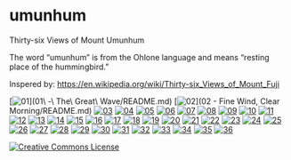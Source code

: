 # umunhum

Thirty-six Views of Mount Umunhum

The word “umunhum” is from the Ohlone language and means “resting place of the hummingbird.”

Inspered by: https://en.wikipedia.org/wiki/Thirty-six_Views_of_Mount_Fuji

[![01](https://upload.wikimedia.org/wikipedia/commons/thumb/0/0d/Great_Wave_off_Kanagawa2.jpg/290px-Great_Wave_off_Kanagawa2.jpg)](01\ -\ The\ Great\ Wave/README.md)
[![02](https://upload.wikimedia.org/wikipedia/commons/thumb/5/57/Red_Fuji_southern_wind_clear_morning.jpg/290px-Red_Fuji_southern_wind_clear_morning.jpg)](02 - Fine Wind, Clear Morning/README.md)
[![03](https://upload.wikimedia.org/wikipedia/commons/thumb/7/75/Lightnings_below_the_summit.jpg/290px-Lightnings_below_the_summit.jpg)](03/README.md)
[![04](https://upload.wikimedia.org/wikipedia/commons/thumb/8/80/Fuji_seen_through_the_Mannen_bridge_at_Fukagawa.jpg/290px-Fuji_seen_through_the_Mannen_bridge_at_Fukagawa.jpg)](04/README.md)
[![05](https://upload.wikimedia.org/wikipedia/commons/thumb/1/11/The_Fuji_seen_from_the_Mishima_pass.jpg/290px-The_Fuji_seen_from_the_Mishima_pass.jpg)](05/README.md)
[![06](https://upload.wikimedia.org/wikipedia/commons/thumb/c/cf/The_coast_of_seven_leages_in_Kamakura.jpg/290px-The_coast_of_seven_leages_in_Kamakura.jpg)](06/README.md)
[![07](https://upload.wikimedia.org/wikipedia/commons/thumb/6/63/Senju_in_the_Musachi_provimce.jpg/290px-Senju_in_the_Musachi_provimce.jpg)](07/README.md)
[![08](https://upload.wikimedia.org/wikipedia/commons/thumb/8/8f/Inume_pass_in_the_Kai_province.jpg/290px-Inume_pass_in_the_Kai_province.jpg)](08/README.md)
[![09](https://upload.wikimedia.org/wikipedia/commons/thumb/e/e5/Fujimi_Fuji_view_field_in_the_Owari_province.jpg/290px-Fujimi_Fuji_view_field_in_the_Owari_province.jpg)](09/README.md)
[![10](https://upload.wikimedia.org/wikipedia/commons/thumb/1/12/Ejiri_in_the_Suruga_province.jpg/290px-Ejiri_in_the_Suruga_province.jpg)](10/README.md)
[![11](https://upload.wikimedia.org/wikipedia/commons/thumb/d/d4/A_sketch_of_the_Mitsui_shop_in_Suruga_street_in_Edo.jpg/290px-A_sketch_of_the_Mitsui_shop_in_Suruga_street_in_Edo.jpg)](11/README.md)
[![12](https://upload.wikimedia.org/wikipedia/commons/thumb/2/25/Sunset_across_the_Ryogoku_bridge_from_the_bank_of_the_Sumida_river_at_Onmagayashi.jpg/290px-Sunset_across_the_Ryogoku_bridge_from_the_bank_of_the_Sumida_river_at_Onmagayashi.jpg)](12/README.md)
[![13](https://upload.wikimedia.org/wikipedia/commons/thumb/4/41/Sazai_hall_-_500_Rakan_temples.jpg/290px-Sazai_hall_-_500_Rakan_temples.jpg)](13/README.md)
[![14](https://upload.wikimedia.org/wikipedia/commons/thumb/0/0b/Tea_house_at_Koishikawa._The_morning_after_a_snowfall.jpg/290px-Tea_house_at_Koishikawa._The_morning_after_a_snowfall.jpg)](14/README.md)
[![15](https://upload.wikimedia.org/wikipedia/commons/thumb/f/fc/Shimomeguro.jpg/290px-Shimomeguro.jpg)](15/README.md)
[![16](https://upload.wikimedia.org/wikipedia/commons/thumb/3/3b/Watermill_at_Onden.jpg/290px-Watermill_at_Onden.jpg)](16/README.md)
[![17](https://upload.wikimedia.org/wikipedia/commons/thumb/4/45/Enoshima_in_the_Sagami_province.jpg/290px-Enoshima_in_the_Sagami_province.jpg)](17/README.md)
[![18](https://upload.wikimedia.org/wikipedia/commons/thumb/5/5a/Shore_of_Tago_Bay%2C_Ejiri_at_Tokaido.jpg/290px-Shore_of_Tago_Bay%2C_Ejiri_at_Tokaido.jpg)](18/README.md)
[![19](https://upload.wikimedia.org/wikipedia/commons/thumb/3/32/Yoshida_at_Tokaido.jpg/290px-Yoshida_at_Tokaido.jpg)](19/README.md)
[![20](https://upload.wikimedia.org/wikipedia/commons/thumb/a/a1/The_Kazusa_sea_route.jpg/290px-The_Kazusa_sea_route.jpg)](20/README.md)
[![21](https://upload.wikimedia.org/wikipedia/commons/thumb/5/52/Nihonbashi_bridge_in_Edo.jpg/290px-Nihonbashi_bridge_in_Edo.jpg)](21/README.md)
[![22](https://upload.wikimedia.org/wikipedia/commons/thumb/0/07/Village_of_Sekiya_at_Sumida_river.jpg/290px-Village_of_Sekiya_at_Sumida_river.jpg)](22/README.md)
[![23](https://upload.wikimedia.org/wikipedia/commons/thumb/5/56/Bay_of_Noboto.jpg/290px-Bay_of_Noboto.jpg)](23/README.md)
[![24](https://upload.wikimedia.org/wikipedia/commons/thumb/2/23/The_lake_of_Hakone_in_the_Segami_province.jpg/290px-The_lake_of_Hakone_in_the_Segami_province.jpg)](24/README.md)
[![25](https://upload.wikimedia.org/wikipedia/commons/thumb/4/4b/The_Fuji_reflects_in_Lake_Kawaguchi%2C_seen_from_the_Misaka_pass_in_the_Kai_province.jpg/290px-The_Fuji_reflects_in_Lake_Kawaguchi%2C_seen_from_the_Misaka_pass_in_the_Kai_province.jpg)](25/README.md)
[![26](https://upload.wikimedia.org/wikipedia/commons/thumb/2/2d/Hodogaya_on_the_Tokaido.jpg/290px-Hodogaya_on_the_Tokaido.jpg)](26/README.md)
[![27](https://upload.wikimedia.org/wikipedia/commons/thumb/7/79/Tama_river_in_the_Musashi_province.jpg/290px-Tama_river_in_the_Musashi_province.jpg)](27/README.md)
[![28](https://upload.wikimedia.org/wikipedia/commons/thumb/2/26/Asakusa_Honganji_temple_in_th_Eastern_capital.jpg/290px-Asakusa_Honganji_temple_in_th_Eastern_capital.jpg)](28/README.md)
[![29](https://upload.wikimedia.org/wikipedia/commons/thumb/c/cf/Tsukada_Island_in_the_Musashi_province.jpg/290px-Tsukada_Island_in_the_Musashi_province.jpg)](29/README.md)
[![30](https://upload.wikimedia.org/wikipedia/commons/thumb/7/73/Shichiri_beach_in_Sagami_province.jpg/290px-Shichiri_beach_in_Sagami_province.jpg)](30/README.md)
[![31](https://upload.wikimedia.org/wikipedia/commons/thumb/9/94/Umegawa_in_Sagami_province.jpg/290px-Umegawa_in_Sagami_province.jpg)](31/README.md)
[![32](https://upload.wikimedia.org/wikipedia/commons/thumb/f/fc/Kajikazawa_in_Kai_province.jpg/290px-Kajikazawa_in_Kai_province.jpg)](32/README.md)
[![33](https://upload.wikimedia.org/wikipedia/commons/thumb/8/8d/Mishima_pass_in_Kai_province.jpg/290px-Mishima_pass_in_Kai_province.jpg)](33/README.md)
[![34](https://upload.wikimedia.org/wikipedia/commons/thumb/9/94/The_Fuji_from_the_mountains_of_Totomi.jpg/290px-The_Fuji_from_the_mountains_of_Totomi.jpg)](34/README.md)
[![35](https://upload.wikimedia.org/wikipedia/commons/thumb/2/2b/Lake_Suwa_in_the_Shinano_province.jpg/290px-Lake_Suwa_in_the_Shinano_province.jpg)](35/README.md)
[![36](https://upload.wikimedia.org/wikipedia/commons/thumb/c/cc/Ushibori_in_the_Hitachi_province.jpg/290px-Ushibori_in_the_Hitachi_province.jpg)](36/README.md)

[![Creative Commons License](http://i.creativecommons.org/p/zero/1.0/88x31.png)](http://creativecommons.org/publicdomain/zero/1.0/)
